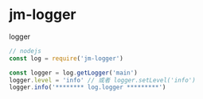 # jm-logger

logger

```javascript
// nodejs
const log = require('jm-logger')

const logger = log.getLogger('main')
logger.level = 'info' // 或者 logger.setLevel('info')
logger.info('******** log.logger *********')

```
